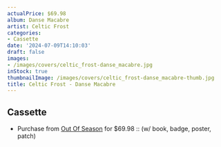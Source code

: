 ```yaml
---
actualPrice: $69.98
album: Danse Macabre
artist: Celtic Frost
categories:
- Cassette
date: '2024-07-09T14:10:03'
draft: false
images:
- /images/covers/celtic_frost-danse_macabre.jpg
inStock: true
thumbnailImage: /images/covers/celtic_frost-danse_macabre-thumb.jpg
title: Celtic Frost - Danse Macabre
---
```


## Cassette
* Purchase from [Out Of Season](https://www.outofseasonlabel.com/products/celtic-frost-danse-macabre-5xcd-deluxe-box-set-w-book-badge-poster-patch) for $69.98 :: (w/ book, badge, poster, patch)

